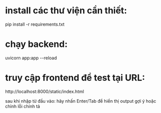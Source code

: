 # install các thư viện cần thiết:
pip install -r requirements.txt

# chạy backend:
uvicorn app:app --reload

# truy cập frontend để test tại URL:
http://localhost:8000/static/index.html

sau khi nhập từ đầu vào: hãy nhấn Enter/Tab để hiển thị output gợi ý hoặc chỉnh lỗi chính tả

